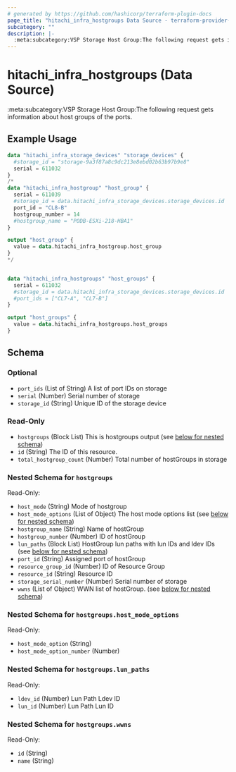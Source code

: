 ```yaml
---
# generated by https://github.com/hashicorp/terraform-plugin-docs
page_title: "hitachi_infra_hostgroups Data Source - terraform-provider-hitachi"
subcategory: ""
description: |-
  :meta:subcategory:VSP Storage Host Group:The following request gets information about host groups of the ports.
---
```


# hitachi_infra_hostgroups (Data Source)

:meta:subcategory:VSP Storage Host Group:The following request gets information about host groups of the ports.

## Example Usage

```terraform
data "hitachi_infra_storage_devices" "storage_devices" {
  #storage_id = "storage-9a3f87a8c9dc213e8ebd02b63b97b9e8"
  serial = 611032
}
/*
data "hitachi_infra_hostgroup" "host_group" {
  serial = 611039
  #storage_id = data.hitachi_infra_storage_devices.storage_devices.id
  port_id = "CL8-B"
  hostgroup_number = 14
  #hostgroup_name = "PODB-ESXi-218-HBA1"
}

output "host_group" {
  value = data.hitachi_infra_hostgroup.host_group
}
*/


data "hitachi_infra_hostgroups" "host_groups" {
  serial = 611032
  #storage_id = data.hitachi_infra_storage_devices.storage_devices.id
  #port_ids = ["CL7-A", "CL7-B"]
}

output "host_groups" {
  value = data.hitachi_infra_hostgroups.host_groups
}
```

<!-- schema generated by tfplugindocs -->
## Schema

### Optional

- `port_ids` (List of String) A list of port IDs on storage
- `serial` (Number) Serial number of storage
- `storage_id` (String) Unique ID of the storage device

### Read-Only

- `hostgroups` (Block List) This is hostgroups output (see [below for nested schema](#nestedblock--hostgroups))
- `id` (String) The ID of this resource.
- `total_hostgroup_count` (Number) Total number of hostGroups in storage

<a id="nestedblock--hostgroups"></a>
### Nested Schema for `hostgroups`

Read-Only:

- `host_mode` (String) Mode of hostgroup
- `host_mode_options` (List of Object) The host mode options list (see [below for nested schema](#nestedatt--hostgroups--host_mode_options))
- `hostgroup_name` (String) Name of hostGroup
- `hostgroup_number` (Number) ID of hostGroup
- `lun_paths` (Block List) HostGroup lun paths with lun IDs and ldev IDs (see [below for nested schema](#nestedblock--hostgroups--lun_paths))
- `port_id` (String) Assigned port of hostGroup
- `resource_group_id` (Number) ID of Resource Group
- `resource_id` (String) Resource ID
- `storage_serial_number` (Number) Serial number of storage
- `wwns` (List of Object) WWN list of hostGroup. (see [below for nested schema](#nestedatt--hostgroups--wwns))

<a id="nestedatt--hostgroups--host_mode_options"></a>
### Nested Schema for `hostgroups.host_mode_options`

Read-Only:

- `host_mode_option` (String)
- `host_mode_option_number` (Number)


<a id="nestedblock--hostgroups--lun_paths"></a>
### Nested Schema for `hostgroups.lun_paths`

Read-Only:

- `ldev_id` (Number) Lun Path Ldev ID
- `lun_id` (Number) Lun Path Lun ID


<a id="nestedatt--hostgroups--wwns"></a>
### Nested Schema for `hostgroups.wwns`

Read-Only:

- `id` (String)
- `name` (String)


